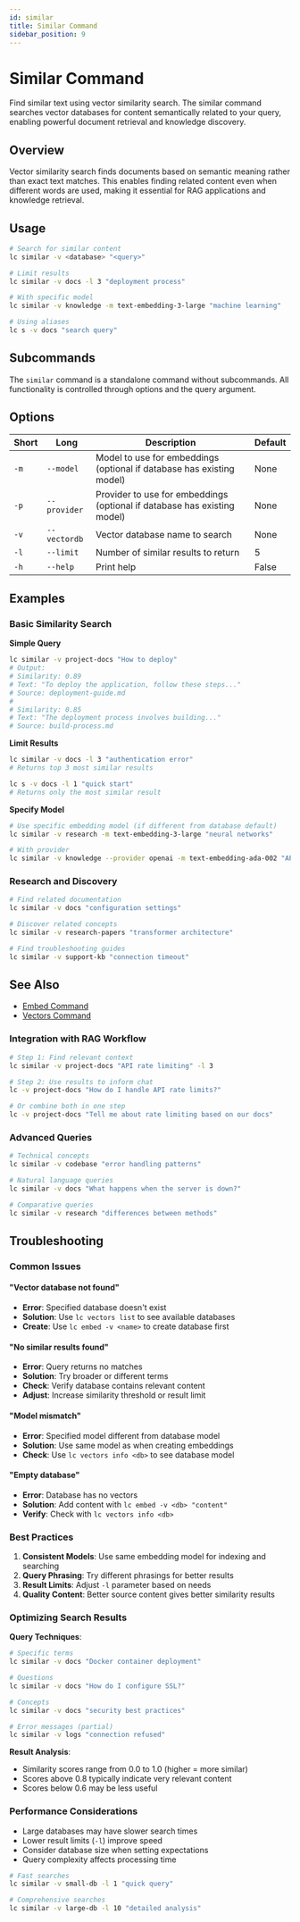 ```yaml
---
id: similar
title: Similar Command
sidebar_position: 9
---
```


# Similar Command

Find similar text using vector similarity search. The similar command searches vector databases for content semantically related to your query, enabling powerful document retrieval and knowledge discovery.

## Overview

Vector similarity search finds documents based on semantic meaning rather than exact text matches. This enables finding related content even when different words are used, making it essential for RAG applications and knowledge retrieval.

## Usage

```bash
# Search for similar content
lc similar -v <database> "<query>"

# Limit results
lc similar -v docs -l 3 "deployment process"

# With specific model
lc similar -v knowledge -m text-embedding-3-large "machine learning"

# Using aliases
lc s -v docs "search query"
```

## Subcommands

The `similar` command is a standalone command without subcommands. All functionality is controlled through options and the query argument.

## Options

| Short | Long         | Description                                         | Default |
|-------|--------------|-----------------------------------------------------|---------|
| `-m`  | `--model`    | Model to use for embeddings (optional if database has existing model) | None    |
| `-p`  | `--provider` | Provider to use for embeddings (optional if database has existing model) | None    |
| `-v`  | `--vectordb` | Vector database name to search                      | None    |
| `-l`  | `--limit`    | Number of similar results to return                 | 5       |
| `-h`  | `--help`     | Print help                                          | False   |

## Examples

### Basic Similarity Search

**Simple Query**

```bash
lc similar -v project-docs "How to deploy"
# Output:
# Similarity: 0.89
# Text: "To deploy the application, follow these steps..."
# Source: deployment-guide.md
# 
# Similarity: 0.85
# Text: "The deployment process involves building..."
# Source: build-process.md
```

**Limit Results**

```bash
lc similar -v docs -l 3 "authentication error"
# Returns top 3 most similar results

lc s -v docs -l 1 "quick start"
# Returns only the most similar result
```

**Specify Model**

```bash
# Use specific embedding model (if different from database default)
lc similar -v research -m text-embedding-3-large "neural networks"

# With provider
lc similar -v knowledge --provider openai -m text-embedding-ada-002 "API usage"
```

### Research and Discovery

```bash
# Find related documentation
lc similar -v docs "configuration settings"

# Discover related concepts
lc similar -v research-papers "transformer architecture"

# Find troubleshooting guides
lc similar -v support-kb "connection timeout"
```

## See Also

- [Embed Command](embed.md)
- [Vectors Command](vectors.md)

### Integration with RAG Workflow

```bash
# Step 1: Find relevant context
lc similar -v project-docs "API rate limiting" -l 3

# Step 2: Use results to inform chat
lc -v project-docs "How do I handle API rate limits?"

# Or combine both in one step
lc -v project-docs "Tell me about rate limiting based on our docs"
```

### Advanced Queries

```bash
# Technical concepts
lc similar -v codebase "error handling patterns"

# Natural language queries
lc similar -v docs "What happens when the server is down?"

# Comparative queries
lc similar -v research "differences between methods"
```

## Troubleshooting

### Common Issues

#### "Vector database not found"

- **Error**: Specified database doesn't exist
- **Solution**: Use `lc vectors list` to see available databases
- **Create**: Use `lc embed -v <name>` to create database first

#### "No similar results found"

- **Error**: Query returns no matches
- **Solution**: Try broader or different terms
- **Check**: Verify database contains relevant content
- **Adjust**: Increase similarity threshold or result limit

#### "Model mismatch"

- **Error**: Specified model different from database model
- **Solution**: Use same model as when creating embeddings
- **Check**: Use `lc vectors info <db>` to see database model

#### "Empty database"

- **Error**: Database has no vectors
- **Solution**: Add content with `lc embed -v <db> "content"`
- **Verify**: Check with `lc vectors info <db>`

### Best Practices

1. **Consistent Models**: Use same embedding model for indexing and searching
2. **Query Phrasing**: Try different phrasings for better results
3. **Result Limits**: Adjust `-l` parameter based on needs
4. **Quality Content**: Better source content gives better similarity results

### Optimizing Search Results

**Query Techniques**:

```bash
# Specific terms
lc similar -v docs "Docker container deployment"

# Questions
lc similar -v docs "How do I configure SSL?"

# Concepts
lc similar -v docs "security best practices"

# Error messages (partial)
lc similar -v logs "connection refused"
```

**Result Analysis**:

- Similarity scores range from 0.0 to 1.0 (higher = more similar)
- Scores above 0.8 typically indicate very relevant content
- Scores below 0.6 may be less useful

### Performance Considerations

- Large databases may have slower search times
- Lower result limits (`-l`) improve speed
- Consider database size when setting expectations
- Query complexity affects processing time

```bash
# Fast searches
lc similar -v small-db -l 1 "quick query"

# Comprehensive searches
lc similar -v large-db -l 10 "detailed analysis"
```
